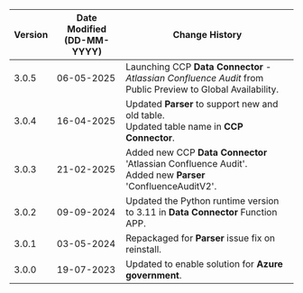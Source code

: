 | **Version** | **Date Modified (DD-MM-YYYY)** | **Change History**                                    |
|-------------|--------------------------------|-------------------------------------------------------|
| 3.0.5       | 06-05-2025                     | Launching CCP **Data Connector** - *Atlassian Confluence Audit* from Public Preview to Global Availability.           |
| 3.0.4       | 16-04-2025                     | Updated **Parser** to support new and old table. <br/>Updated table name in **CCP Connector**.           |
| 3.0.3       | 21-02-2025                     | Added new CCP **Data Connector** 'Atlassian Confluence Audit'.<br/>Added new **Parser** 'ConfluenceAuditV2'.           |
| 3.0.2       | 09-09-2024                     | Updated the Python runtime version to 3.11 in **Data Connector** Function APP.            |
| 3.0.1       | 03-05-2024                     | Repackaged for **Parser** issue fix on reinstall.   	   |
| 3.0.0       | 19-07-2023                     | Updated to enable solution for **Azure government**.  | 
